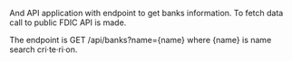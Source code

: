 And API application with endpoint to get banks information.
To fetch data call to public FDIC API is made.

The endpoint is GET /api/banks?name={name} where {name} is name search cri·te·ri·on.